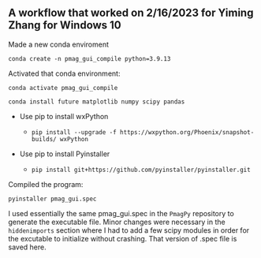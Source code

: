 ## A workflow that worked on 2/16/2023 for Yiming Zhang for Windows 10

Made a new conda enviroment 

```conda create -n pmag_gui_compile python=3.9.13```

Activated that conda environment:

```conda activate pmag_gui_compile```

```conda install future matplotlib numpy scipy pandas```

- Use pip to install wxPython
  - `pip install --upgrade -f https://wxpython.org/Phoenix/snapshot-builds/ wxPython`

- Use pip to install Pyinstaller
  - `pip install git+https://github.com/pyinstaller/pyinstaller.git`

Compiled the program:

```pyinstaller pmag_gui.spec```



I used essentially the same pmag_gui.spec in the ```PmagPy``` repository to generate the executable file. Minor changes were necessary in the ```hiddenimports``` section where I had to add a few scipy modules in order for the excutable to initialize without crashing. That version of .spec file is saved here. 
